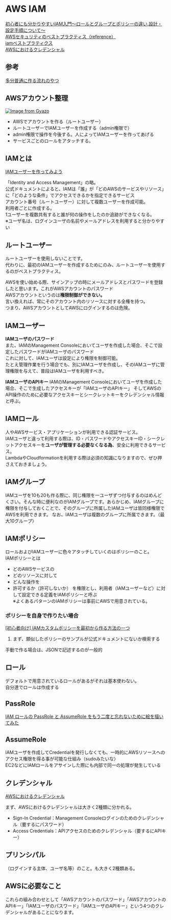 # AWS IAM

[初心者にも分かりやすいIAM入門～ロールとグループとポリシーの違い,設計・設定手順について～](https://milestone-of-se.nesuke.com/sv-advanced/aws/iam-policy-role-group/#toc3)  
[AWSセキュリティのベストプラクティス（reference）](https://blog.usize-tech.com/contents/uploads/2022/01/AWS_Security_Best_Practices.pdf)  
[iamベストプラティクス](https://qiita.com/c60evaporator/items/0121399880625cc1de51)  
[AWSにおけるクレデンシャル](https://dev.classmethod.jp/articles/iam-bestpractice-1/)  

## 参考

[多分普通に作る流れのやつ](https://dev.classmethod.jp/articles/create-iam-users-login-profiles-that-can-only-manipulate-data-in-specific-dynamodb-tables/)

## AWSアカウント整理

[![Image from Gyazo](https://i.gyazo.com/8342b4e4d930c6adfaab794a37b7f078.png)](https://gyazo.com/8342b4e4d930c6adfaab794a37b7f078)

- AWSでアカウントを作る（ルートユーザー）
- ルートユーザーでIAMユーザーを作成する（admin権限で）
- admin権限で操作を今後する。人によってIAMユーザーを作ってあげる
- サービスごとのロールをアタッチする。

## IAMとは

[IAMユーザーを作ってみよう](https://www.idaten.ne.jp/portal/page/out/secolumn/multicloud/column005.html)

「Identity and Access Management」の略。  
公式ドキュメントによると、IAMは「誰」が「どのAWSのサービスやリソース」に「どのような条件」でアクセスできるかを指定できるサービス  
アカウント番号（ルートユーザー）に対して複数ユーザーを作成可能。  
利用者ごとに作成する。  
1ユーザーを複数共有すると誰が何の操作をしたのか追跡ができなくなる。  
※ユーザ名は、ログインユーザの名前やメールアドレスを利用すると分かりやすい

## ルートユーザー

ルートユーザーを使用しないことです。  
代わりに、最初のIAMユーザーを作成するためにのみ、ルートユーザーを使用するのがベストプラクティス。

AWSを使い始める際、サインアップの時にメールアドレスとパスワードを登録したと思います。これがAWSアカウントのパスワード  
AWSアカウントというのは**権限制御ができない。**  
言い換えれば、常にそのアカウント内のリソースに対する全権を持つ。  
つまり、AWSアカウントとしてAWSにログインするのは危険。

## IAMユーザー

**IAMユーザのパスワード**  
また、IAMのManagement Consoleにおいてユーザを作成した場合、そこで設定したパスワードがIAMユーザのパスワード  
これに対して、IAMユーザは設定により権限を制御可能。  
たとえ管理作業を行う場合でも、別にIAMユーザを作成し、そのIAMユーザに管理権限を与えて、普段はIAMユーザを利用すべき。

**IAMユーザのAPIキー**
IAMのManagement Consoleにおいてユーザを作成した場合、そこで生成したアクセスキーが「IAMユーザのAPIキー」
そしてAWSのAPI操作のために必要なアクセスキーとシークレットキーをクレデンシャル情報と呼ぶ。

## IAMロール

人やAWSサービス・アプリケーションが利用できる認証サービス。  
IAMユーザと違って利用する際は、ID・パスワードやアクセスキーID・シークレットアクセスキーを**ユーザが管理する必要なくなる為**、安全に利用できるサービス。  
LambdaやCloudformationを利用する際は必須の知識になりますので、ぜひ押さえておきましょう。

## IAMグループ

IAMユーザを10も20も作る際に、同じ権限を一ユーザずつ付与するのはめんどくさい。そんな時に便利なのがIAMグループです。あらかじめ、IAMグループに権限を付与しておくことで、そのグループに所属したIAMユーザは皆同様権限でAWSを利用できます。
なお、IAMユーザは複数のグループに所属できます。（最大10グループ）

## IAMポリシー

ロールおよびIAMユーザーに色々アタッチしていくのはポリシーのこと。  
IAMポリシーとは  

- どのAWSサービスの
- どのリソースに対して
- どんな操作を
- 許可するか（許可しないか）
を権限とし、利用者（IAMユーザーなど）に対して設定できる定義をIAMポリシーと呼ぶ  
※よくあるパターンのIAMポリシーは事前にAWSで用意されている。

### ポリシーを自身で作りたい場合

[[初心者向け] IAMカスタムポリシーを最初から作る方法の一つ](https://dev.classmethod.jp/articles/how2make-custompolicy/)

1. まず、類似したポリシーのサンプルが公式ドキュメントにないか検索する

手動で作る場合は、JSONで記述するのが一般的

## ロール

デフォルトで用意されているロールがあるがそれは基本使わない。  
自分達でロールは作成する  

## PassRole

[IAM ロールの PassRole と AssumeRole をもう二度と忘れないために絵を描いてみた](https://dev.classmethod.jp/articles/iam-role-passrole-assumerole/)

## AssumeRole

IAMユーザを作成してCredentialを発行しなくても、一時的にAWSリソースへのアクセス権限を得る事が可能な仕組み（sudoみたいな）  
EC2などにIAMロールをアサインした際にも内部で同一の処理が発生している

## クレデンシャル

[AWSにおけるクレデンシャル](https://dev.classmethod.jp/articles/iam-bestpractice-1/)

まず、AWSにおけるクレデンシャルは大きく2種類に分かれる。

- Sign-In Credential：Management Consoleログインのためのクレデンシャル（要するにパスワード）
- Access Credentials：APIアクセスのためのクレデンシャル（要するにAPIキー）

## プリンシパル

（ログインする主体、ユーザ名等）のこと。も大きく2種類ある。

## AWSに必要なこと

これらの組み合わせとして「AWSアカウントのパスワード」「AWSアカウントのAPIキー」「IAMユーザのパスワード」「IAMユーザのAPIキー」という4つのクレデンシャルがあることになります。
